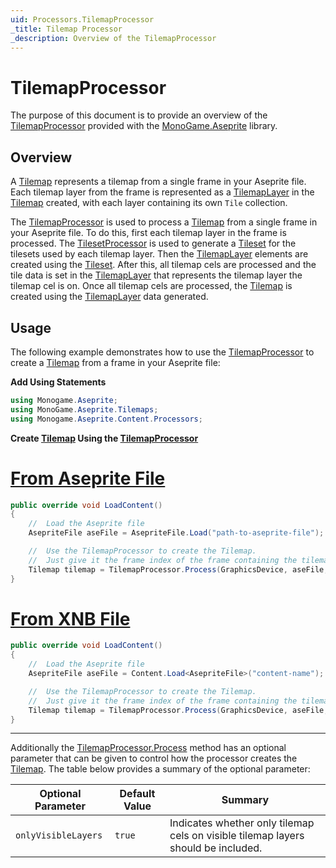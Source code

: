 ```yaml
---
uid: Processors.TilemapProcessor
_title: Tilemap Processor
_description: Overview of the TilemapProcessor
---
```


# TilemapProcessor

The purpose of this document is to provide an overview of the [TilemapProcessor](<xref:MonoGame.Aseprite.Content.Processors.TilemapProcessor>) provided with the [MonoGame.Aseprite](<xref:MonoGame.Aseprite>) library.

## Overview

A [Tilemap](<xref:MonoGame.Aseprite.Tilemaps.Tilemap>) represents a tilemap from a single frame in your Aseprite file. Each tilemap layer from the frame is represented as a [TilemapLayer](<xref:MonoGame.Aseprite.Tilemaps.TilemapLayer>) in the [Tilemap](<xref:MonoGame.Aseprite.Tilemaps.Tilemap>) created, with each layer containing its own `Tile` collection.

The [TilemapProcessor](<xref:MonoGame.Aseprite.Content.Processors.TilemapProcessor>) is used to process a [Tilemap](<xref:MonoGame.Aseprite.Tilemaps.Tilemap>) from a single frame in your Aseprite file. To do this, first each tilemap layer in the frame is processed. The [TilesetProcessor](<xref:MonoGame.Aseprite.Content.Processors.TilesetProcessor>) is used to generate a [Tileset](<xref:MonoGame.Aseprite.Tilemaps.Tileset>) for the tilesets used by each tilemap layer. Then the [TilemapLayer](<xref:MonoGame.Aseprite.Tilemaps.TilemapLayer>)  elements are created using the [Tileset](<xref:MonoGame.Aseprite.Tilemaps.Tileset>). After this, all tilemap cels are processed and the tile data is set in the [TilemapLayer](<xref:MonoGame.Aseprite.Tilemaps.TilemapLayer>)  that represents the tilemap layer the tilemap cel is on. Once all tilemap cels are processed, the [Tilemap](<xref:MonoGame.Aseprite.Tilemaps.Tilemap>) is created using the [TilemapLayer](<xref:MonoGame.Aseprite.Tilemaps.TilemapLayer>)  data generated.

## Usage

The following example demonstrates how to use the [TilemapProcessor](<xref:MonoGame.Aseprite.Content.Processors.TilemapProcessor>) to create a [Tilemap](<xref:MonoGame.Aseprite.Tilemaps.Tilemap>) from a frame in your Aseprite file:

**Add Using Statements**

```cs
using Monogame.Aseprite;
using MonoGame.Aseprite.Tilemaps;
using Monogame.Aseprite.Content.Processors;
```

**Create [Tilemap](<xref:MonoGame.Aseprite.Tilemaps.Tilemap>) Using the [TilemapProcessor](<xref:MonoGame.Aseprite.Content.Processors.TilemapProcessor>)**

# [From Aseprite File](#tab/from-aseprite-file)

```cs
public override void LoadContent()
{
    //  Load the Aseprite file
    AsepriteFile aseFile = AsepriteFile.Load("path-to-aseprite-file");

    //  Use the TilemapProcessor to create the Tilemap.
    //  Just give it the frame index of the frame containing the tilemap.
    Tilemap tilemap = TilemapProcessor.Process(GraphicsDevice, aseFile, frameIndex: 0);
}
```

# [From XNB File](#tab/from-xnb-file)

```cs
public override void LoadContent()
{
    //  Load the Aseprite file
    AsepriteFile aseFile = Content.Load<AsepriteFile>("content-name");

    //  Use the TilemapProcessor to create the Tilemap.
    //  Just give it the frame index of the frame containing the tilemap.
    Tilemap tilemap = TilemapProcessor.Process(GraphicsDevice, aseFile, frameIndex: 0);
}
```

---

Additionally the [TilemapProcessor.Process](<xref:MonoGame.Aseprite.Content.Processors.TilemapProcessor.Process(Microsoft.Xna.Framework.Graphics.GraphicsDevice,MonoGame.Aseprite.AsepriteFile,System.Int32,System.Boolean)>) method has an optional parameter that can be given to control how the processor creates the [Tilemap](<xref:MonoGame.Aseprite.Tilemaps.Tilemap>). The table below provides a summary of the optional parameter:

| Optional Parameter  | Default Value | Summary                                                                           |
| ------------------- | ------------- | --------------------------------------------------------------------------------- |
| `onlyVisibleLayers` | `true`        | Indicates whether only tilemap cels on visible tilemap layers should be included. |

